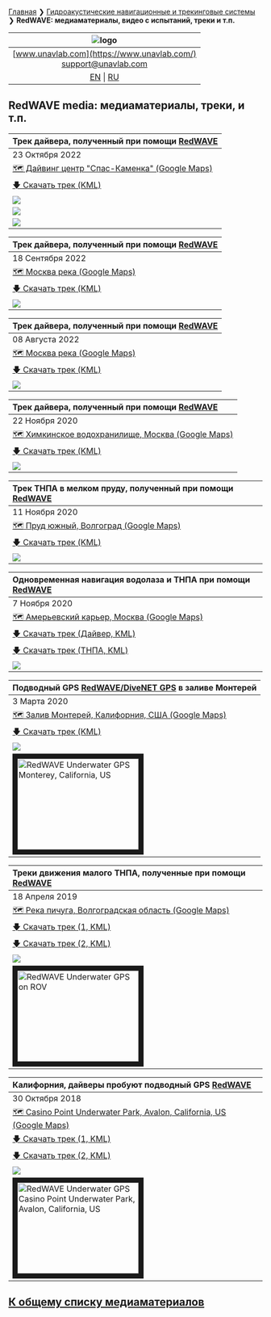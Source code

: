 [Главная](/README_RU) ❯ [Гидроакустические навигационные и трекинговые системы](/navigation_and_tracking_systems_ru) ❯ **RedWAVE: медиаматериалы, видео с испытаний, треки и т.п.**

| ![logo](/documentation/sm_logo.png) |
| :---: |
| [www.unavlab.com](https://www.unavlab.com/) <br/> [support@unavlab.com](mailto:support@unavlab.com) |
| [EN](\documentation\EN\RedWAVE\media) \| [RU](\documentation\RU\RedWAVE\media) |

## RedWAVE media: медиаматериалы, треки, и т.п.

| Трек дайвера, полученный при помощи [RedWAVE](/documentation/EN/RedWAVE/RedWAVE_DataBrief_en.md) |
| :--- |
| 23 Октября 2022 |
| [🗺 Дайвинг центр "Спас-Каменка" (Google Maps)](https://goo.gl/maps/JhHLn1t4AWQ5sQvd6) |
| [🡇 Скачать трек (KML)](/documentation/UGPSHub_Tracks_23_10_2022.kml) |
| ![](/documentation/Dslt_readwave_20_10_2022.jpg) |
| ![](/documentation/Dslt_readwave_20_10_2022_z1.jpg) |
| ![](/documentation/Dslt_readwave_20_10_2022_zmax.jpg) |

| Трек дайвера, полученный при помощи [RedWAVE](/documentation/EN/RedWAVE/RedWAVE_DataBrief_en.md) |
| :--- |
| 18 Сентября 2022 |
| [🗺 Москва река (Google Maps)](https://goo.gl/maps/zJtaqhawt4GzD3Em8) |
| [🡇 Скачать трек (KML)](/documentation/UGPSHub_Tracks_09-29-24.kml) |
| ![](/documentation/UGPSHub_Tracks_09-29-24.jpg) |

| Трек дайвера, полученный при помощи [RedWAVE](/documentation/EN/RedWAVE/RedWAVE_DataBrief_en.md) |
| :--- |
| 08 Августа 2022 |
| [🗺 Москва река (Google Maps)](https://goo.gl/maps/zJtaqhawt4GzD3Em8) |
| [🡇 Скачать трек (KML)](/documentation/UGPSHub_Tracks_23-32-48.kml) |
| ![](/documentation/UGPSHub_Tracks_23-32-48.jpg) |

| Трек дайвера, полученный при помощи [RedWAVE](/documentation/EN/RedWAVE/RedWAVE_DataBrief_en.md) |
| :--- |
| 22 Ноября 2020 |
| [🗺 Химкинское водохранилище, Москва (Google Maps)](https://goo.gl/maps/T3ipWGqQJ65j9p5w7) |
| [🡇 Скачать трек (KML)](/documentation/rednode_track_22-10-2020-13-39-24.kml) |
| ![](/documentation/rednode_track_22-10-2020-13-39-24.jpg) |

| Трек ТНПА в мелком пруду, полученный при помощи [RedWAVE](/documentation/EN/RedWAVE/RedWAVE_DataBrief_en.md) |
| :--- |
| 11 Ноября 2020 |
| [🗺 Пруд южный, Волгоград (Google Maps)](https://goo.gl/maps/xjJrX28KmWDdJxLC9) |
| [🡇 Скачать трек (KML)](/documentation/UGPSHub_Tracks_14-31-20.kml) |
| ![](/documentation/UGPSHub_Tracks_14-31-20.jpg) |

| Одновременная навигация водолаза и ТНПА при помощи [RedWAVE](/documentation/EN/RedWAVE/RedWAVE_DataBrief_en.md) |
| :--- |
| 7 Ноября 2020 |
| [🗺 Амерьевский карьер, Москва (Google Maps)](https://goo.gl/maps/BftxRy1cKA6ZsUUP6) |
| [🡇 Скачать трек (Дайвер, KML)](/documentation/7-11-2020_17-30.kml) |
| [🡇 Скачать трек (ТНПА, KML)](/documentation/UGPSHub_Tracks_17-30-59.kml) |
| ![](/documentation/7-11-2020_17-30.jpg) |

| Подводный GPS [RedWAVE/DiveNET GPS](/documentation/EN/RedWAVE/RedWAVE_DataBrief_en.md) в заливе Монтерей |
| :--- |
| 3 Марта 2020 |
| [🗺 Залив Монтерей, Калифорния, США (Google Maps)](https://goo.gl/maps/SZ3tC49dcVGnequB7) |
| [🡇 Скачать трек (KML)](/documentation/rednav_track_03-03-2020.kml) |
| ![](/documentation/rednav_track_03-03-2020.jpg) |
| <a href="https://youtu.be/_2PoVsB1wEY" target="_blank"><img src="http://img.youtube.com/vi/_2PoVsB1wEY/0.jpg" alt="RedWAVE Underwater GPS Monterey, California, US" width="240" height="180" border="10" /></a> |

| Треки движения малого ТНПА, полученные при помощи [RedWAVE](/documentation/EN/RedWAVE/RedWAVE_DataBrief_en.md) |
| :--- |
| 18 Апреля 2019 |
| [🗺 Река пичуга, Волгоградская область (Google Maps)](https://goo.gl/maps/Qix3nK84i7inM3FGA) |
| [🡇 Скачать трек (1, KML)](/documentation/rednode_track_18042019_092548.kml) |
| [🡇 Скачать трек (2, KML)](/documentation/rednode_track_18042019_131504.kml) |
| ![](/documentation/rednode_track_18042019_092548.jpg) |
| <a href="https://youtu.be/xaVfjhPIURc" target="_blank"><img src="http://img.youtube.com/vi/xaVfjhPIURc/0.jpg" alt="RedWAVE Underwater GPS on ROV" width="240" height="180" border="10" /></a> |

| Калифорния, дайверы пробуют подводный GPS [RedWAVE](/documentation/EN/RedWAVE/RedWAVE_DataBrief_en.md) |
| :--- |
| 30 Октября 2018 |
| [🗺 Casino Point Underwater Park, Avalon, California, US (Google Maps)](https://goo.gl/maps/Qv7d9sCtDehMiVtg9) |
| [🡇 Скачать трек (1, KML)](/documentation/rednav_track_30-10-2018_13-40.kml) |
| [🡇 Скачать трек (2, KML)](/documentation/rednav_track_30-10-2018_21-42.kml) |
| ![](/documentation/rednav_track_30-10-2018_13-40.jpg) |
| <a href="https://youtu.be/nqmbPgxIonM" target="_blank"><img src="http://img.youtube.com/vi/nqmbPgxIonM/0.jpg" alt="RedWAVE Underwater GPS Casino Point Underwater Park, Avalon, California, US" width="240" height="180" border="10" /></a>   |

## [К общему списку медиаматериалов](/../../media_videos_ru)
